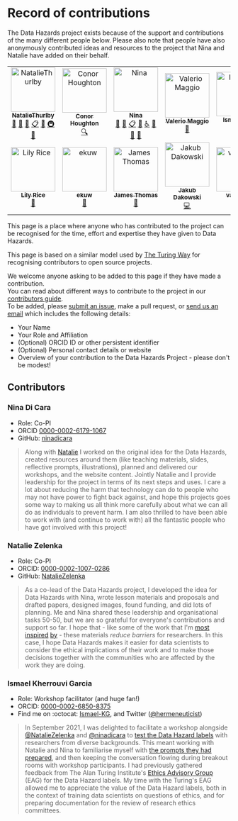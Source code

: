 # Record of contributions

The Data Hazards project exists because of the support and contributions of the many different people below.
Please also note that people have also anonymously contributed ideas and resources to the project that Nina and Natalie have added on their behalf.

<!-- ALL-CONTRIBUTORS-LIST:START - Do not remove or modify this section -->
<!-- prettier-ignore-start -->
<!-- markdownlint-disable -->
<table>
  <tbody>
    <tr>
      <td align="center"><a href="https://github.com/NatalieThurlby"><img src="https://avatars.githubusercontent.com/u/17617308?v=4?s=100" width="100px;" alt="NatalieThurlby"/><br /><sub><b>NatalieThurlby</b></sub></a><br /><a href="#projectManagement-NatalieThurlby" title="Project Management">📆</a> <a href="#design-NatalieThurlby" title="Design">🎨</a> <a href="#ideas-NatalieThurlby" title="Ideas, Planning, & Feedback">🤔</a> <a href="#eventOrganizing-NatalieThurlby" title="Event Organizing">📋</a> <a href="#maintenance-NatalieThurlby" title="Maintenance">🚧</a> <a href="#infra-NatalieThurlby" title="Infrastructure (Hosting, Build-Tools, etc)">🚇</a> <a href="https://github.com/very-good-science/data-hazards/commits?author=NatalieThurlby" title="Documentation">📖</a></td>
      <td align="center"><a href="https://github.com/conorhoughton"><img src="https://avatars.githubusercontent.com/u/6955092?v=4?s=100" width="100px;" alt="Conor Houghton"/><br /><sub><b>Conor Houghton</b></sub></a><br /><a href="#fundingFinding-conorhoughton" title="Funding Finding">🔍</a></td>
      <td align="center"><a href="https://github.com/ninadicara"><img src="https://avatars.githubusercontent.com/u/44364127?v=4?s=100" width="100px;" alt="Nina"/><br /><sub><b>Nina</b></sub></a><br /><a href="#projectManagement-ninadicara" title="Project Management">📆</a> <a href="#ideas-ninadicara" title="Ideas, Planning, & Feedback">🤔</a> <a href="#eventOrganizing-ninadicara" title="Event Organizing">📋</a> <a href="#maintenance-ninadicara" title="Maintenance">🚧</a> <a href="#a11y-ninadicara" title="Accessibility">️️️️♿️</a> <a href="https://github.com/very-good-science/data-hazards/commits?author=ninadicara" title="Documentation">📖</a> <a href="#design-ninadicara" title="Design">🎨</a> <a href="https://github.com/very-good-science/data-hazards/issues?q=author%3Aninadicara" title="Bug reports">🐛</a></td>
      <td align="center"><a href="http://dynamicgenetics.org"><img src="https://avatars.githubusercontent.com/u/1908453?v=4?s=100" width="100px;" alt="Valerio Maggio"/><br /><sub><b>Valerio Maggio</b></sub></a><br /><a href="https://github.com/very-good-science/data-hazards/pulls?q=is%3Apr+reviewed-by%3Aleriomaggio" title="Reviewed Pull Requests">👀</a></td>
      <td align="center"><a href="https://github.com/Ismael-KG"><img src="https://avatars.githubusercontent.com/u/64027166?v=4?s=100" width="100px;" alt="Ismael-KG"/><br /><sub><b>Ismael-KG</b></sub></a><br /><a href="#eventOrganizing-Ismael-KG" title="Event Organizing">📋</a></td>
      <td align="center"><a href="https://research-information.bris.ac.uk/en/persons/kate-robson-brown"><img src="http://www.bristol.ac.uk/media-library/sites/jean-golding-institute/images/people/kate-robson-brown-head-shot150x100.jpg?s=100" width="100px;" alt="Kate Robson-Brown"/><br /><sub><b>Kate Robson-Brown</b></sub></a><br /><a href="https://github.com/very-good-science/data-hazards/pulls?q=is%3Apr+reviewed-by%3A" title="Reviewed Pull Requests">👀</a></td>
      <td align="center"><a href="https://www.bris.ac.uk/contact/person/getDetails?personKey=9tNdYV3TvjDC0p0L3d6TSvZ4ligZa3"><img src="http://www.bristol.ac.uk/media-library/sites/jean-golding-institute/images/people/patty-head-shot150x100.jpg?s=100" width="100px;" alt="Patricia Holley"/><br /><sub><b>Patricia Holley</b></sub></a><br /><a href="https://github.com/very-good-science/data-hazards/pulls?q=is%3Apr+reviewed-by%3A" title="Reviewed Pull Requests">👀</a></td>
    </tr>
    <tr>
      <td align="center"><a href="https://www.bris.ac.uk/contact/person/getDetails?personKey=grE64xPWAmrfuY1ZszJYlss6li3H7X"><img src="http://www.bristol.ac.uk/media-library/sites/jean-golding-institute/images/people/Lily-Rice150x100.jpg?s=100" width="100px;" alt="Lily Rice"/><br /><sub><b>Lily Rice</b></sub></a><br /><a href="https://github.com/very-good-science/data-hazards/pulls?q=is%3Apr+reviewed-by%3A" title="Reviewed Pull Requests">👀</a></td>
      <td align="center"><a href="https://github.com/ekuw"><img src="https://avatars.githubusercontent.com/u/76116294?v=4?s=100" width="100px;" alt="ekuw"/><br /><sub><b>ekuw</b></sub></a><br /><a href="https://github.com/very-good-science/data-hazards/pulls?q=is%3Apr+reviewed-by%3Aekuw" title="Reviewed Pull Requests">👀</a></td>
      <td align="center"><a href="https://linkedin.com/in/jatonline"><img src="https://avatars.githubusercontent.com/u/48878399?v=4?s=100" width="100px;" alt="James Thomas"/><br /><sub><b>James Thomas</b></sub></a><br /><a href="https://github.com/very-good-science/data-hazards/pulls?q=is%3Apr+reviewed-by%3Ajatonline" title="Reviewed Pull Requests">👀</a></td>
      <td align="center"><a href="https://github.com/PogromcaPapai"><img src="https://avatars.githubusercontent.com/u/49349175?v=4?s=100" width="100px;" alt="Jakub Dakowski"/><br /><sub><b>Jakub Dakowski</b></sub></a><br /><a href="https://github.com/very-good-science/data-hazards/commits?author=PogromcaPapai" title="Code">💻</a></td>
      <td align="center"><a href="https://github.com/vairylein"><img src="https://avatars.githubusercontent.com/u/1439220?v=4?s=100" width="100px;" alt="vairylein"/><br /><sub><b>vairylein</b></sub></a><br /><a href="#design-vairylein" title="Design">🎨</a> <a href="#ideas-vairylein" title="Ideas, Planning, & Feedback">🤔</a></td>
    </tr>
  </tbody>
</table>

<!-- markdownlint-restore -->
<!-- prettier-ignore-end -->

<!-- ALL-CONTRIBUTORS-LIST:END -->
This page is a place where anyone who has contributed to the project can be recognised for the time, effort and expertise they have given to Data Hazards. 

This page is based on a similar model used by [The Turing Way](https://github.com/alan-turing-institute/the-turing-way/blob/main/contributors.md) for recognising contributors to open source projects. 

We welcome anyone asking to be added to this page if they have made a contribution.  
You can read about different ways to contribute to the project in our [contributors guide](CONTRIBUTING.md).  
To be added, please [submit an issue](https://github.com/very-good-science/data-hazards/issues), make a pull request, or [send us an email](mailto:grp-ethicaldatascience@groups.bristol.ac.uk) which includes the following details: 
* Your Name  
* Your Role and Affiliation  
* (Optional) ORCID ID or other persistent identifier  
* (Optional) Personal contact details or website  
* Overview of your contribution to the Data Hazards Project - please don't be modest!   


## Contributors

<!--- Add yourself here!--->

### Nina Di Cara  
* Role: Co-PI
* ORCID [0000-0002-6179-1067](https://orcid.org/0000-0002-6179-1067)
* GitHub: [ninadicara](https://github.com/ninadicara)
> Along with [Natalie](natalie-zelenka) I worked on the original idea for the Data Hazards, created resources around them (like teaching materials, slides, reflective prompts, illustrations), planned and delivered our workshops, and the website content. Jointly Natalie and I provide leadership for the project in terms of its next steps and uses. I care a lot about reducing the harm that technology can do to people who may not have power to fight back against, and hope this projects goes some way to making us all think more carefully about what we can all do as individuals to prevent harm. I am also thrilled to have been able to work with (and continue to work with) all the fantastic people who have got involved with this project! 


### Natalie Zelenka
* Role: Co-PI 
* ORCID: [0000-0002-1007-0286](https://orcid.org/0000-0002-1007-0286)
* GitHub: [NatalieZelenka](https://github.com/NatalieZelenka)
> As a co-lead of the Data Hazards project, I developed the idea for Data Hazards with Nina, wrote lesson materials and proposals and drafted papers, designed images, found funding, and did lots of planning. Me and Nina shared these leadership and organisational tasks 50-50, but we are so grateful for everyone's contributions and support so far. I hope that - like some of the work that I'm [most](https://the-turing-way.netlify.app/) [inspired](https://reproducibilitea.org/) [by](https://carpentries.org/) - these materials *reduce barriers* for researchers. In this case, I hope Data Hazards makes it easier for data scientists to consider the ethical implications of their work and to make those decisions together with the communities who are affected by the work they are doing. 

### Ismael Kherrouvi Garcia

* Role: Workshop facilitator (and huge fan!)
* ORCID: [0000-0002-6850-8375](https://doi.org/0000-0002-6850-8375)
* Find me on :octocat: [Ismael-KG](https://github.com/Ismael-KG), and Twitter ([@hermeneuticist](https://twitter.com/hermeneuticist))
> In September 2021, I was delighted to facilitate a workshop alongside [@NatalieZelenka](https://github.com/NatalieZelenka) and [@ninadicara](https://github.com/ninadicara) to [test the Data Hazard labels](https://www.bristol.ac.uk/golding/events/2021/data-hazards-workshop---21-september-2021.html) with researchers from diverse backgrounds. This meant working with Natalie and Nina to familiarise myself with [the prompts they had prepared](https://github.com/very-good-science/data-hazards/blob/ae2ecfad7f85fe48670ed6221a6563353d31e77b/images/worst-case-prompt.png), and then keeping the conversation flowing during breakout rooms with workshop participants. I had previously gathered feedback from The Alan Turing Institute's [Ethics Advisory Group](https://www.turing.ac.uk/research/data-ethics/ethics-advisory-group) (EAG) for the Data Hazard labels. My time with the Turing's EAG allowed me to appreciate the value of the Data Hazard labels, both in the context of training data scientists on questions of ethics, and for preparing documentation for the review of research ethics committees.
